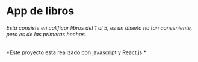 # App de libros



###### Esta consiste en calificar libros del 1 al 5, es un diseño no tan conveniente, pero es de las primeras hechas.

*Este proyecto esta realizado con javascript y React.js *
